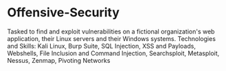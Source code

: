 # Offensive-Security
Tasked to find and exploit vulnerabilities on a fictional organization's web application, their Linux servers and their Windows systems. 
Technologies and Skills: Kali Linux, Burp Suite, SQL Injection, XSS and Payloads, Webshells, File Inclusion and Command Injection, Searchsploit, Metasploit, Nessus, Zenmap, Pivoting Networks
